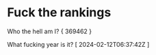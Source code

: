 # Fuck the rankings

Who the hell am I?
{ 369462 }

What fucking year is it?
[ 2024-02-12T06:37:42Z ]
